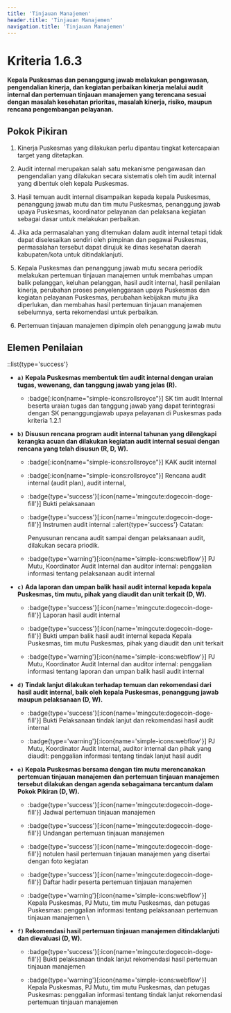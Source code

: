 ```yaml
---
title: 'Tinjauan Manajemen'
header.title: 'Tinjauan Manajemen'
navigation.title: 'Tinjauan Manajemen'
---
```


# Kriteria 1.6.3 
**Kepala Puskesmas dan penanggung jawab melakukan pengawasan, pengendalian kinerja, dan kegiatan perbaikan kinerja melalui audit internal dan pertemuan tinjauan manajemen yang terencana sesuai dengan masalah kesehatan prioritas, masalah kinerja, risiko, maupun rencana pengembangan pelayanan.** 

## Pokok Pikiran 

1. Kinerja Puskesmas yang dilakukan perlu dipantau tingkat ketercapaian target yang ditetapkan. 

2. Audit internal merupakan salah satu mekanisme pengawasan dan pengendalian yang dilakukan secara sistematis oleh tim audit internal yang dibentuk oleh kepala Puskesmas. 

3. Hasil temuan audit internal disampaikan kepada kepala Puskesmas, penanggung jawab mutu dan tim mutu Puskesmas, penanggung jawab upaya Puskesmas, koordinator pelayanan dan pelaksana kegiatan sebagai dasar untuk melakukan perbaikan. 

4. Jika ada permasalahan yang ditemukan dalam audit internal tetapi tidak dapat diselesaikan sendiri oleh pimpinan dan pegawai Puskesmas, permasalahan tersebut dapat dirujuk ke dinas kesehatan daerah kabupaten/kota untuk ditindaklanjuti. 

5. Kepala Puskesmas dan penanggung jawab  mutu  secara periodik melakukan pertemuan tinjauan manajemen untuk membahas umpan balik pelanggan, keluhan pelanggan, hasil audit internal, hasil penilaian kinerja, perubahan proses penyelenggaraan upaya Puskesmas dan kegiatan pelayanan Puskesmas, perubahan kebijakan mutu jika diperlukan, dan membahas hasil pertemuan tinjauan manajemen sebelumnya, serta rekomendasi untuk perbaikan. 

6. Pertemuan tinjauan manajemen dipimpin oleh penanggung jawab mutu 

## Elemen Penilaian 
::list{type='success'}
- **`a)` Kepala Puskesmas membentuk tim audit internal dengan uraian tugas, wewenang, dan tanggung jawab yang jelas (R).**

    - :badge[:icon{name="simple-icons:rollsroyce"}] SK tim audit Internal beserta uraian tugas dan tanggung jawab yang dapat terintegrasi dengan SK penanggungjawab upaya pelayanan di Puskesmas pada kriteria 1.2.1 

- **`b)` Disusun rencana program audit internal tahunan yang dilengkapi kerangka acuan dan dilakukan kegiatan audit internal sesuai dengan rencana yang telah disusun (R, D, W).**

    - :badge[:icon{name="simple-icons:rollsroyce"}] KAK audit internal 

    - :badge[:icon{name="simple-icons:rollsroyce"}] Rencana audit internal (audit plan), audit internal,

    - :badge{type='success'}[:icon{name='mingcute:dogecoin-doge-fill'}] Bukti pelaksanaan 

    - :badge{type='success'}[:icon{name='mingcute:dogecoin-doge-fill'}] Instrumen audit internal 
      ::alert{type='success'}
        Catatan: 

        Penyusunan rencana audit sampai dengan pelaksanaan audit, dilakukan secara priodik.

    - :badge{type='warning'}[:icon{name='simple-icons:webflow'}] PJ Mutu, Koordinator Audit Internal dan auditor internal: penggalian informasi tentang pelaksanaan audit internal 
 
- **`c)` Ada laporan dan umpan balik hasil audit internal kepada kepala Puskesmas, tim mutu, pihak yang diaudit dan unit terkait (D, W).**

    - :badge{type='success'}[:icon{name='mingcute:dogecoin-doge-fill'}] Laporan hasil audit internal 

    - :badge{type='success'}[:icon{name='mingcute:dogecoin-doge-fill'}] Bukti umpan balik hasil audit internal kepada Kepala Puskesmas, tim mutu Puskesmas, pihak yang diaudit dan unit terkait 
    
    - :badge{type='warning'}[:icon{name='simple-icons:webflow'}] PJ Mutu, Koordinator Audit Internal dan auditor internal: penggalian informasi tentang laporan dan umpan balik hasil audit internal 

- **`d)` Tindak lanjut dilakukan terhadap temuan dan rekomendasi dari hasil audit internal, baik oleh kepala Puskesmas, penanggung jawab maupun pelaksanaan (D, W).**

    - :badge{type='success'}[:icon{name='mingcute:dogecoin-doge-fill'}] Bukti Pelaksanaan tindak lanjut dan rekomendasi hasil audit internal 

    - :badge{type='warning'}[:icon{name='simple-icons:webflow'}] PJ Mutu, Koordinator Audit Internal, auditor internal dan pihak yang diaudit: penggalian informasi tentang tindak lanjut hasil audit 

- **`e)` Kepala Puskesmas bersama dengan tim mutu merencanakan pertemuan tinjauan manajemen dan pertemuan tinjauan manajemen tersebut dilakukan dengan agenda sebagaimana tercantum dalam Pokok Pikiran (D, W).**

    - :badge{type='success'}[:icon{name='mingcute:dogecoin-doge-fill'}] Jadwal pertemuan tinjauan manajemen 

    - :badge{type='success'}[:icon{name='mingcute:dogecoin-doge-fill'}] Undangan pertemuan tinjauan manajemen 

    - :badge{type='success'}[:icon{name='mingcute:dogecoin-doge-fill'}] notulen hasil pertemuan tinjauan manajemen yang disertai dengan foto kegiatan

    - :badge{type='success'}[:icon{name='mingcute:dogecoin-doge-fill'}] Daftar hadir peserta pertemuan tinjauan manajemen

    - :badge{type='warning'}[:icon{name='simple-icons:webflow'}] Kepala Puskesmas, PJ Mutu, tim mutu Puskesmas, dan petugas Puskesmas: penggalian informasi tentang pelaksanaan pertemuan tinjauan manajemen  \

- **`f)` Rekomendasi hasil pertemuan tinjauan manajemen ditindaklanjuti dan dievaluasi (D, W).**

    - :badge{type='success'}[:icon{name='mingcute:dogecoin-doge-fill'}] Bukti pelaksanaan tindak lanjut rekomendasi hasil pertemuan tinjauan manajemen 
     
    - :badge{type='warning'}[:icon{name='simple-icons:webflow'}] Kepala Puskesmas, PJ Mutu, tim mutu Puskesmas, dan petugas Puskesmas: penggalian informasi tentang tindak lanjut rekomendasi pertemuan tinjauan manajemen 

